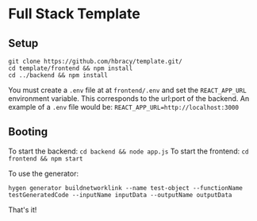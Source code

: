 # Full Stack Template

## Setup
```shell
git clone https://github.com/hbracy/template.git/
cd template/frontend && npm install
cd ../backend && npm install
```
You must create a `.env` file at at `frontend/.env` and set the `REACT_APP_URL` environment variable. This corresponds to the url:port of the backend. An example of a `.env` file would be:
```REACT_APP_URL=http://localhost:3000```

## Booting
To start the backend:
`cd backend && node app.js`
To start the frontend:
`cd frontend && npm start`

To use the generator:
```shell
hygen generator buildnetworklink --name test-object --functionName testGeneratedCode --inputName inputData --outputName outputData
```
That's it!

